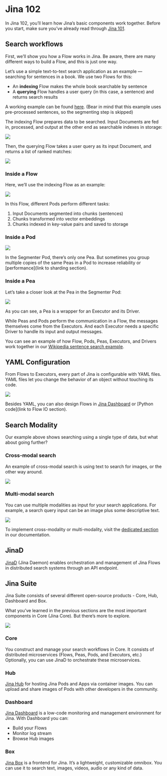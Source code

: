 # Jina 102

In Jina 102, you’ll learn how Jina’s basic components work together. Before you start, make sure you’ve already read through [Jina 101](http://101.jina.ai). 

<!-- TOC --> 

## Search workflows

First, we’ll show you how a Flow works in Jina. Be aware, there are many different ways to build a Flow, and this is just one way.

Let’s use a simple text-to-text search application as an example — searching for sentences in a book. We use two Flows for this:

*   An **indexing** Flow makes the whole book searchable by sentence
*   A **querying** Flow handles a user query (in this case, a sentence) and returns search results

A working example can be found [here](https://github.com/jina-ai/examples/tree/master/wikipedia-sentences). (Bear in mind that this example uses pre-processed sentences, so the segmenting step is skipped)

The indexing Flow prepares data to be searched. Input Documents are fed in, processed, and output at the other end as searchable indexes in storage:

![](images/index_flow.svg)

Then, the querying Flow takes a user query as its input Document, and returns a list of ranked matches:

![](images/query_flow.svg)


### Inside a Flow

Here, we’ll use the indexing Flow as an example:

![](images/flow_pods.svg)

In this Flow, different Pods perform different tasks:

1. Input Documents segmented into chunks (sentences)
2. Chunks transformed into vector embeddings
3. Chunks indexed in key-value pairs and saved to storage

### Inside a Pod

![](images/pod_peas.svg)

In the Segmenter Pod, there’s only one Pea. But sometimes you group multiple copies of the same Peas in a Pod to increase reliability or [performance](link to sharding section).

### Inside a Pea

Let’s take a closer look at the Pea in the Segmenter Pod:

![](images/pea_exec_driver.svg)

As you can see, a Pea is a wrapper for an Executor and its Driver. 

While Peas and Pods perform the communication in a Flow, the messages themselves come from the Executors. And each Executor needs a specific Driver to handle its input and output messages.

You can see an example of how Flow, Pods, Peas, Executors, and Drivers work together in our [Wikipedia sentence search example](https://github.com/jina-ai/examples/tree/master/wikipedia-sentences).

## YAML Configuration

From Flows to Executors, every part of Jina is configurable with YAML files. YAML files let you change the behavior of an object without touching its code.

![](images/yaml.svg)

Besides YAML, you can also design Flows in [Jina Dashboard](http://dashboard.jina.ai) or [Python code](link to Flow IO section).


## Search Modality

Our example above shows searching using a single type of data, but what about going further?


### Cross-modal search

An example of cross-modal search is using text to search for images, or the other way around. 

![](images/cross_modal.svg)


### Multi-modal search

You can use multiple modalities as input for your search applications. For example, a search query input can be an image plus some descriptive text.

![](images/multi_modal.svg)

To implement cross-modality or multi-modality, visit the [dedicated section](link) in our documentation.


## JinaD

[JinaD]() (Jina Daemon) enables orchestration and management of Jina Flows in distributed search systems through an API endpoint.


## Jina Suite

Jina Suite consists of several different open-source products - Core, Hub, Dashboard and Box.

What you’ve learned in the previous sections are the most important components in Core (Jina Core). But there’s more to explore.


![](images/suite.svg)


### Core

You construct and manage your search workflows in Core. It consists of distributed microservices (Flows, Peas, Pods, and Executors, etc.) Optionally, you can use JinaD to orchestrate these microservices.


### Hub

[Jina Hub]() for hosting Jina Pods and Apps via container images. You can upload and share images of Pods with other developers in the community.


### Dashboard

[Jina Dashboard]() is a low-code monitoring and management environment for Jina. With Dashboard you can:

*   Build your Flows
*   Monitor log stream
*   Browse Hub images


### Box

[Jina Box]() is a frontend for Jina. It’s a lightweight, customizable omnibox. You can use it to search text, images, videos, audio or any kind of data. 

